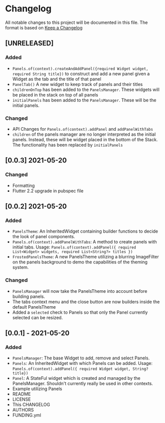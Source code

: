# Changelog

All notable changes to this project will be documented in this file.
The format is based on [Keep a Changelog](https://keepachangelog.com/en/1.0.0/)

## [UNRELEASED]
### Added
- `Panels.of(context).createAndAddPanel({required Widget widget, required String title})` to construct and add a new panel given a Widget as the tab and the title of that panel
- `PanelTab()` A new widget to keep track of panels and their titles
- `childrenOnTop` has been added to the `PanelsManager`. These widgets will be placed in the stack on top of all panels
- `initialPanels` has been added to the `PanelsManager`. These will be the initial panels.

### Changed
- API Changes for `Panels.of(context).addPanel` and `addPanelWithTabs`
- `children` of the panels manager are no longer interpreted as the initial panels. Instead, these will be widget placed in the bottom of the Stack. The functionality has been replaced by `initialPanels`

## [0.0.3] 2021-05-20
### Changed
- Formatting
- Flutter 2.2 upgrade in pubspec file


## [0.0.2] 2021-05-20
### Added
- `PanelsTheme`: An InheritedWidget containing builder functions to decide the look of panel components.
- `Panels.of(context).addPanelWithTabs`: A method to create panels with initial tabs. Usage: `Panels.of(context).addPanel({ required List<Widget> widgets, required List<String?> titles })`
- `FrostedPanelsTheme`: A new PanelsTheme utilizing a blurring ImageFilter on the panels background to demo the capabilities of the theming system.

### Changed
- `PanelsManager` will now take the PanelsTheme into account before building panels.
- The tabs context menu and the close button are now builders inside the default PanelsTheme
- Added a `selected` check to Panels so that only the Panel currently selected can be resized.


## [0.0.1] - 2021-05-20
### Added
- `PanelsManager`: The base Widget to add, remove and select Panels.
- `Panels`: An InheritedWidget with which Panels can be added. Usage: `Panels.of(context).addPanel({ required Widget widget, String? title})`
- `Panel`: A StateFul widget which is created and managed by the PanelsManager. Shouldn't currently really be used in other contexts.
- Example utilizing Panels
- README
- LICENSE
- This CHANGELOG
- AUTHORS
- FUNDING.yml
